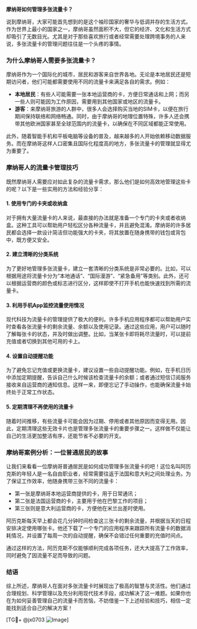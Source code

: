 **摩纳哥如何管理多张流量卡？**

说到摩纳哥，大家可能首先想到的是这个袖珍国家的奢华与低调并存的生活方式。作为世界上最小的国家之一，摩纳哥虽然面积不大，但它的经济、文化和生活方式却吸引了无数目光。尤其是对于那些喜欢旅行或者经常需要处理跨境事务的人来说，多张流量卡的管理问题往往是一个头疼的事情。

### 为什么摩纳哥人需要多张流量卡？

摩纳哥作为一个国际化的城市，居民和游客来自世界各地。无论是本地居民还是短期访问者，他们可能都需要使用不同的流量卡来满足各自的需求。例如：

- **本地居民**：有些人可能需要一张本地运营商的卡，方便日常通话和上网；而另一些人则可能因为工作原因，需要用到其他国家或地区的流量卡。
- **游客**：来摩纳哥旅游的人群中，很多人会选择购买当地的SIM卡，以便在旅行期间保持联络和网络畅通。同时，由于摩纳哥的地理位置特殊，许多人还会携带其他欧洲国家甚至全球范围内的流量卡，以确保在不同区域都能正常使用。

此外，随着智能手机和平板电脑等设备的普及，越来越多的人开始依赖移动数据服务。而在摩纳哥这样人口密集且国际化程度高的地方，多张流量卡的管理就显得尤为重要了。

### 摩纳哥人的流量卡管理技巧

既然摩纳哥人需要应对如此复杂的流量卡需求，那么他们是如何高效地管理这些卡的呢？以下是一些实用的方法和经验分享：

#### 1. 使用专门的卡夹或收纳盒
对于拥有大量流量卡的人来说，最直接的办法就是准备一个专门的卡夹或者收纳盒。这种工具可以帮助用户轻松区分各种流量卡，并且避免混淆。摩纳哥的许多居民都会选择一款设计简洁但功能强大的卡夹，将其放置在随身携带的钱包或背包中，既方便又安全。

#### 2. 建立清晰的分类系统
为了更好地管理多张流量卡，建立一套清晰的分类系统是非常必要的。比如，可以根据用途将流量卡分为“本地通话”、“国际漫游”、“紧急备用”等类别。此外，还可以根据运营商的颜色或标志进行区分，这样即使不打开手机也能快速找到所需的流量卡。

#### 3. 利用手机App监控流量使用情况
现代科技为流量卡的管理提供了极大的便利。许多手机应用程序都可以帮助用户实时查看各张流量卡的剩余流量、余额以及使用记录。通过这些应用，用户可以随时了解每张卡的状态，并及时做出调整。比如，当某张卡即将耗尽流量时，可以提前充值或者切换到其他可用的卡上。

#### 4. 设置自动提醒功能
为了避免忘记充值或更换流量卡，建议设置一些自动提醒功能。例如，在手机日历中添加定期提醒，告诉自己什么时候该检查流量卡的余额；或者通过短信订阅服务接收来自运营商的通知信息。这样一来，即便忘记了手动操作，也能确保流量卡始终处于正常工作状态。

#### 5. 定期清理不再使用的流量卡
随着时间推移，有些流量卡可能会因为过期、停用或者其他原因而变得无用。因此，定期清理这些无效卡片也是管理多张流量卡的重要步骤之一。这样做不仅能让自己的生活更加整洁有序，还能节省不必要的开支。

### 摩纳哥案例分析：一位普通居民的故事
让我们来看看一位摩纳哥普通居民是如何成功管理多张流量卡的吧！这位名叫阿历克斯的年轻人是一名自由职业者，经常需要往返于法国和意大利之间处理业务。为了保证工作效率，他随身携带三张不同的流量卡：

- 第一张是摩纳哥本地运营商提供的卡，用于日常通讯；
- 第二张是法国运营商的卡，主要用于他在巴黎工作的项目；
- 第三张则是意大利运营商的卡，方便他在米兰出差时使用。

阿历克斯每天早上都会花几分钟时间检查这三张卡的剩余流量，并根据当天的日程安排决定使用哪张卡。他还下载了一个专门的应用程序来跟踪所有流量卡的数据消耗情况，并设置了每周一次的自动提醒，确保不会错过任何重要的充值时间点。

通过这样的方法，阿历克斯不仅能够顺利完成各项任务，还大大提高了工作效率，同时避免了因流量不足而导致的问题。

### 结语

综上所述，摩纳哥人在面对多张流量卡时展现出了极高的智慧与灵活性。他们通过合理规划、科学管理以及充分利用现代技术手段，成功解决了这一难题。如果你也在为如何妥善管理自己的流量卡而苦恼，不妨借鉴一下上述经验和技巧，相信一定能找到适合自己的解决方案！

[TG💪+ @jx0703 ![Image](https://github.com/user-attachments/assets/dbca1d08-cadb-493c-b0ec-ad6f7a83f270)]
